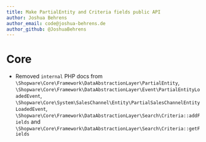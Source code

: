 ```yaml
---
title: Make PartialEntity and Criteria fields public API
author: Joshua Behrens
author_email: code@joshua-behrens.de
author_github: @JoshuaBehrens
---
```

# Core
* Removed `internal` PHP docs from `\Shopware\Core\Framework\DataAbstractionLayer\PartialEntity`, `\Shopware\Core\Framework\DataAbstractionLayer\Event\PartialEntityLoadedEvent`, `\Shopware\Core\System\SalesChannel\Entity\PartialSalesChannelEntityLoadedEvent`, `\Shopware\Core\Framework\DataAbstractionLayer\Search\Criteria::addFields` and `\Shopware\Core\Framework\DataAbstractionLayer\Search\Criteria::getFields`

